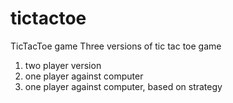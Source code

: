 # tictactoe
TicTacToe game
Three versions of tic tac toe game<br>
1) two player version<br>
2) one player against computer<br>
3) one player against computer, based on strategy
